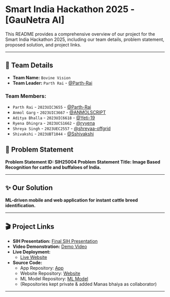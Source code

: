 # Smart India Hackathon 2025 - [GauNetra AI]

This README provides a comprehensive overview of our project for the Smart India Hackathon 2025, including our team details, problem statement, proposed solution, and project links.

---
## 👥 Team Details

* **Team Name:** `Bovine Vision`
* **Team Leader:** `Parth Rai` - [@Parth-Rai](https://github.com/Parth-Rai)

### Team Members:
* `Parth Rai` - `2023UIC3655` - [@Parth-Rai](https://github.com/Parth-Rai)
* `Anmol Garg` - `2023UIC3667` - [@ANMOLSCRIPT](https://github.com/ANMOLSCRIPT)
* `Aditya Bhalla` - `2023UIC6618` - [@Yeti-19](https://github.com/Yeti-19)
* `Ryena Dhingra` - `2023UCS1662` - [@ryyena](https://github.com/ryyena)
* `Shreya Singh` - `2023UEC2557` - [@shreyaa-offgrid](https://github.com/shreyaa-offgrid)
* `Shivakshi` - `2023UBT1044` - [@Sshivakshi](https://github.com/Sshivakshi)

## 🚀 Problem Statement

**Problem Statement ID: SIH25004** 
**Problem Statement Title: Image Based Recognition for cattle and buffaloes of India.**

---

## ✨ Our Solution

**ML-driven mobile and web application for instant cattle breed identification.**

---

## 🎬 Project Links

* **SIH Presentation:** [Final SIH Presentation](https://drive.google.com/file/d/1XHUo8IhA-JfhoMGAC3vsRwgTtnUc4t1n/view?usp=drive_link)
* **Video Demonstration:** [Demo Video](https://youtu.be/S1ADUFi_180)
* **Live Deployment:**
  * [Live Website](https://gaunetra-ai.onrender.com/)
* **Source Code:**
  * App Repository: [App](https://github.com/ANMOLSCRIPT/Bovine-Vision-SIH-Android-App)
  * Website Repository: [Website](https://github.com/Parth-Rai/GauNetra-AI-SIH-Submission)
  * ML Model Repository: [ML Model](https://github.com/Yeti-19/Bovine-Vision-ML-Model)
  * (Repositories kept private & added Manas bhaiya as collaborator)
---
